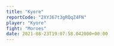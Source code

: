 ```yaml
---
title: "Kyore"
reportCode: "2XYJ67t3gRQqZ4FN"
player: "Kyore"
fight: "Moroes"
date: 2021-08-23T19:07:58.042000+00:00
---
```

